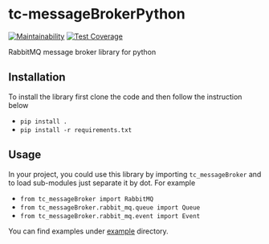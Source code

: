 # tc-messageBrokerPython

[![Maintainability](https://api.codeclimate.com/v1/badges/fb4c44e3858c76cab905/maintainability)](https://codeclimate.com/github/RnDAO/tc-messageBrokerPython/maintainability)
[![Test Coverage](https://api.codeclimate.com/v1/badges/fb4c44e3858c76cab905/test_coverage)](https://codeclimate.com/github/RnDAO/tc-messageBrokerPython/test_coverage)

RabbitMQ message broker library for python

## Installation
To install the library first clone the code and then follow the instruction below
- `pip install .`
- `pip install -r requirements.txt`

## Usage
In your project, you could use this library by importing `tc_messageBroker` and to load sub-modules just separate it by dot. For example
- `from tc_messageBroker import RabbitMQ`
- `from tc_messageBroker.rabbit_mq.queue import Queue`
- `from tc_messageBroker.rabbit_mq.event import Event`

You can find examples under [example](example) directory.